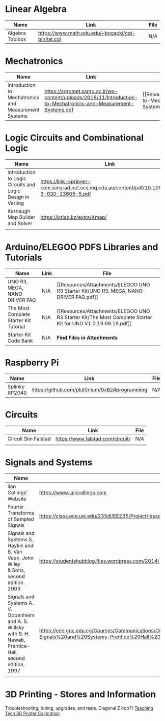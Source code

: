 # Linear Algebra

| Name            | Link                                              |  File   |
| --------------- | ------------------------------------------------- | --- |
| Algebra Toolbox | https://www.math.odu.edu/~bogacki/cgi-bin/lat.cgi |  N/A| 

# Mechatronics

| Name                                                 | Link                                                                                                            | File | 
| ---------------------------------------------------- | --------------------------------------------------------------------------------------------------------------- | --- |
| Introduction to Mechatronics and Measurement Systems | https://agromet.sanru.ac.ir/wp-content/uploads/2018/11/Introduction-to-Mechatronics-and-Measurement-Systems.pdf | [[Resources/Attachments/Introduction-to-Mechatronics-and-Measurement-Systems.pdf]]|
# Logic Circuits and Combinational Logic

| Name                                                       | Link                                                                                          | File                                                                                     |
| ---------------------------------------------------------- | --------------------------------------------------------------------------------------------- | ---------------------------------------------------------------------------------------- |
| Introduction to Logic Circuits and Logic Design in Verilog | https://link-springer-com.simsrad.net.ocs.mq.edu.au/content/pdf/10.1007/978-3-030-13605-5.pdf | [[Resources/Attachments/Introduction-to-Logic-Circuits-And-Logic-Design-In-Verilog.pdf]] |
| Karnaugh Map Builder and Solver                            | https://ictlab.kz/extra/Kmap/                                                                 | N/A                                                                                      |
|                                                            |                                                                                               |                                                                                          |


# Arduino/ELEGOO PDFS Libraries and Tutorials

| Name                                   | Link | File                                                                                                        |
| -------------------------------------- | ---- | ----------------------------------------------------------------------------------------------------------- |
| UNO R3, MEGA, NANO DRIVER FAQ          | N/A  | [[Resources/Attachments/ELEGOO UNO R3 Starter Kit/UNO R3, MEGA, NANO DRIVER FAQ.pdf]]                       |
| The Most Complete Starter Kit Tutorial | N/A  | [[Resources/Attachments/ELEGOO UNO R3 Starter Kit/The Most Complete Starter Kit for UNO V1.0.19.09.18.pdf]] |
| Starter Kit Code Bank                  | N/A     | **Find Files in Attachments**                                                            |

# Raspberry Pi
| Name           | Link                                          | File |     |     |     |
| -------------- | --------------------------------------------- | ---- | --- | --- | --- |
| Splinky RP2040 | https://github.com/plut0nium/0xB2#programming | N/A  |     |     |     |

# Circuits
| Name                | Link                             | File |
| ------------------- | -------------------------------- | ---- |
| Circuit Sim Falstad | https://www.falstad.com/circuit/ | N/A  |
|                     |                                  |      |

# Signals and Systems
| Name                                                                                                        | Link                                                                                                                                                                                                        | File |
| ----------------------------------------------------------------------------------------------------------- | ----------------------------------------------------------------------------------------------------------------------------------------------------------------------------------------------------------- | ---- |
| Iian Collings' Website                                                                                      | https://www.iaincollings.com                                                                                                                                                                                | N/A  |
| Fourier Transforms of Sampled Signals                                                                       | https://class.ece.uw.edu/235dl/EE235/Project/lesson19/lesson19.html                                                                                                                                         | N/A  |
| Signals and Systems  S. Haykin and B. Van Veen, John Wiley & Sons, second edition. 2003                     | https://studentshubblog.files.wordpress.com/2014/12/signals-and-systems-simon-haykin.pdf                                                                                                                    |      |
| Signals and Systems A. V. Oppenheim and A. S. Willsky with S. H. Nawab, Prentice-Hall, second edition, 1997 | https://eee.guc.edu.eg/Courses/Communications/COMM401%20Signal%20&%20System%20Theory/Alan%20V.%20Oppenheim,%20Alan%20S.%20Willsky,%20with%20S.%20Hamid-Signals%20and%20Systems-Prentice%20Hall%20(1996).pdf |      |
|                                                                                                             |                                                                                                                                                                                                             |      |


# 3D Printing - Stores and Information

Troubleshooting, tuning, upgrades, and tests. Diagonal Z hop??
[Teaching Tech 3D Printer Calibration](https://teachingtechyt.github.io/calibration.html)


